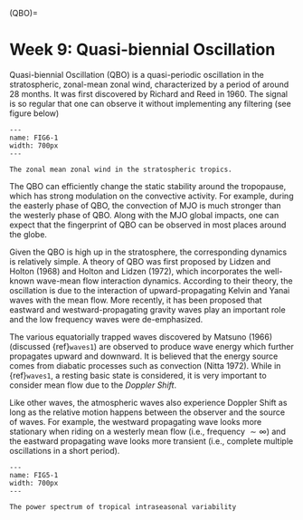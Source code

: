 (QBO)=
# Week 9: Quasi-biennial Oscillation

Quasi-biennial Oscillation (QBO) is a quasi-periodic oscillation in the stratospheric, zonal-mean zonal wind, characterized by a period of around 28 months. It was first discovered by Richard and Reed in 1960. The signal is so regular that one can observe it without implementing any filtering (see figure below)

```{figure} ../tropical-dynamics-figures/QBO.png
---
name: FIG6-1
width: 700px
---

The zonal mean zonal wind in the stratospheric tropics. 
```

The QBO can efficiently change the static stability around the tropopause, which has strong modulation on the convective activity. For example, during the easterly phase of QBO, the convection of MJO is much stronger than the westerly phase of QBO. Along with the MJO global impacts, one can expect that the fingerprint of QBO can be observed in most places around the globe. 

Given the QBO is high up in the stratosphere, the corresponding dynamics is relatively simple. A theory of QBO was first proposed by Lidzen and Holton (1968) and Holton and Lidzen (1972), which incorporates the well-known wave-mean flow interaction dynamics. According to their theory, the oscillation is due to the interaction of upward-propagating Kelvin and Yanai waves with the mean flow. More recently, it has been proposed that eastward and westward-propagating gravity waves play an important role and the low frequency waves were de-emphasized. 

The various equatorially trapped waves discovered by Matsuno (1966) (discussed {ref}`waves1`) are observed to produce wave energy which further propagates upward and downward. It is believed that the energy source comes from diabatic processes such as convection (Nitta 1972). While in {ref}`waves1`, a resting basic state is considered, it is very important to consider mean flow due to the _Doppler Shift_. 

Like other waves, the atmospheric waves also experience Doppler Shift as long as the relative motion happens between the observer and the source of waves. For example, the westward propagating wave looks more stationary when riding on a westerly mean flow (i.e., frequency $\sim \infty$) and the eastward propagating wave looks more transient (i.e., complete multiple oscillations in a short period). 


```{figure} ../tropical-dynamics-figures/Doppler_Shift.jpeg
---
name: FIG5-1
width: 700px
---

The power spectrum of tropical intraseasonal variability
```




```{bibliography}
```

